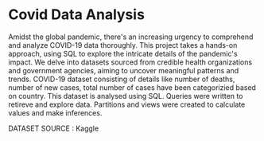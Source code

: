 # Covid Data Analysis
Amidst the global pandemic, there's an increasing urgency to comprehend and analyze COVID-19 data thoroughly. This project takes a hands-on approach, using SQL to explore the intricate details of the pandemic's impact. We delve into datasets sourced from credible health organizations and government agencies, aiming to uncover meaningful patterns and trends.
COVID-19 dataset consisting of details like number of deaths, number of new cases, total number of cases have been categorizied based on country. This dataset is analysed using SQL. 
Queries were written to retireve and explore data. Partitions and views were created to calculate values and make inferences.

DATASET SOURCE : Kaggle 
